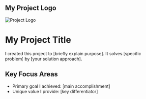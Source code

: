 ## My Project Logo

![Project Logo](https://placehold.co/200x80?text=Logo+Placeholder "The logo I designed represents [meaning]")



# My Project Title

I created this project to [briefly explain purpose]. It solves [specific problem] by [your solution approach].

## Key Focus Areas
- Primary goal I achieved: [main accomplishment]
- Unique value I provide: [key differentiator]